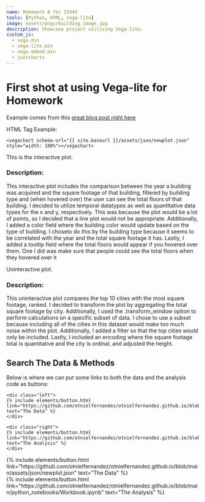 ```yaml
---
name: Homework 8 for IS445
tools: [Python, HTML, vega-lite]
image: assets/pngs/building_image.jpg
description: Showcase project utilizing Vega-lite.
custom_js:
  - vega.min
  - vega-lite.min
  - vega-embed.min
  - justcharts
---
```



# First shot at using Vega-lite for Homework

Example comes from this [great blog post right here](https://blog.4dcu.be/programming/2021/05/03/Interactive-Visualizations.html)

HTML Tag Example:

```
<vegachart schema-url="{{ site.baseurl }}/assets/json/newplot.json" style="width: 100%"></vegachart>

```
<vegachart schema-url="{{ site.baseurl }}/assets/json/newplot.json" style="width: 100%"></vegachart>

This is the interactive plot.

### Description:

This interactive plot includes the comparison between the year a building was acquired and the square footage of that building, filtered by building type and (when hovered over) the user can see the total floors of that building. I decided to utilize temporal datatypes as well as quantitative data types for the x and y, respectively. This was because the plot would be a lot of points, so I decided that a line plot would not be appropriate. Additionally, I added a color field where the building color would update based on the type of building. I choseto do this by the building type because it seems to be correlated with the year and the total square footage it has. Lastly, I added a tooltip field where the total floors would appear if you hovered over them. One  I did was make sure that people could see the total floors when they hovered over it

<vegachart schema-url="{{ site.baseurl }}/assets/json/uninteractive_plot.json" style="width: 100%"></vegachart>

Uninteractive plot.

### Description:

This uninteractive plot compares the top 10 cities with the most square footage, ranked. I decided to transform the plot by aggregating the total square footage by city. Additionally, I used the .transform_window option to perform calculations on a specific subset of data. I chose to use a subset because including all of the cities in this dataset would make too much noise within the plot. Additionally, I added a filter so that the top cities would only be included. Lastly, I included an encoding where the square footage total is quantitative and the city is ordinal, and adjusted the height.

## Search The Data & Methods

Below is where we can put some links to both the data and the analysis code as buttons:

```
<div class="left">
{% include elements/button.html link="https://github.com/otnielfernandez/otnielfernandez.github.io/blob/main/assets/json/newplot.json" text="The Data" %}
</div>

<div class="right">
{% include elements/button.html link="https://github.com/otnielfernandez/otnielfernandez.github.io/blob/main/python_notebooks/Workbook.ipynb" text="The Analysis" %}
</div>
```

<!-- these are written in a combo of html and liquid --> 

<div class="left">
{% include elements/button.html link="https://github.com/otnielfernandez/otnielfernandez.github.io/blob/main/assets/json/newplot.json" text="The Data" %}
</div>

<div class="right">
{% include elements/button.html link="https://github.com/otnielfernandez/otnielfernandez.github.io/blob/main/python_notebooks/Workbook.ipynb" text="The Analysis" %}
</div>

